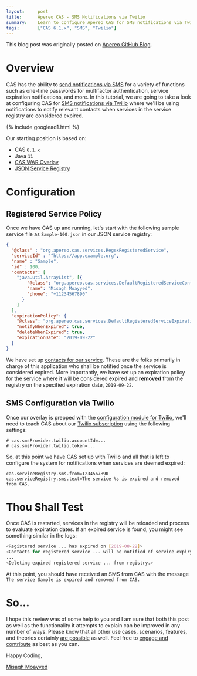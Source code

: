 ```yaml
---
layout:     post
title:      Apereo CAS - SMS Notifications via Twilio
summary:    Learn to configure Apereo CAS for SMS notifications via Twilio.
tags:       ["CAS 6.1.x", "SMS", "Twilio"]
---
```


<div class="alert alert-success"><i class="far fa-lightbulb"></i> This blog post was originally posted on <a href="https://github.com/apereo/apereo.github.io">Apereo GitHub Blog</a>.</div>

# Overview

CAS has the ability to [send notifications via SMS](https://apereo.github.io/cas/6.1.x/notifications/SMS-Messaging-Configuration.html) for a variety of functions such as one-time passwords for multifactor authentication, service expiration notifications, and more. In this tutorial, 
we are going to take a look at configuring CAS for [SMS notifications via Twilio](https://www.twilio.com/) where we'll be using notifications to notify relevant contacts when services in the service registry are considered expired. 

{% include googlead1.html  %}

Our starting position is based on:

- CAS `6.1.x`
- Java `11`
- [CAS WAR Overlay](https://github.com/apereo/cas-overlay-template)
- [JSON Service Registry](https://apereo.github.io/cas/6.1.x/services/JSON-Service-Management.html)

# Configuration

## Registered Service Policy

Once we have CAS up and running, let's start with the following sample service file as `Sample-100.json` in our JSON service registry:

```json
{
  "@class" : "org.apereo.cas.services.RegexRegisteredService",
  "serviceId" : "^https://app.example.org",
  "name" : "Sample",
  "id" : 100,   
  "contacts": [
    "java.util.ArrayList", [{
        "@class": "org.apereo.cas.services.DefaultRegisteredServiceContact",
        "name": "Misagh Moayyed",
        "phone": "+11234567890"
      }
    ]
  ],
  "expirationPolicy": {
    "@class": "org.apereo.cas.services.DefaultRegisteredServiceExpirationPolicy",
    "notifyWhenExpired": true,   
    "deleteWhenExpired": true,
    "expirationDate": "2019-09-22"
  }
}
```    

We have set up [contacts for our service](https://apereo.github.io/cas/6.1.x/services/Configuring-Service-Contacts.html).
These are the folks primarily in charge of this application who shall be notified once the service is considered expired. More importantly,
we have set up an expiration policy for the service where it will be considered expired and **removed** from the registry on the specified expiration date, `2019-09-22`.

## SMS Configuration via Twilio

Once our overlay is prepped with the [configuration module for Twilio](https://apereo.github.io/cas/6.1.x/notifications/SMS-Messaging-Configuration.html), we'll need to teach CAS about our [Twilio subscription](https://www.twilio.com/) using the following settings:

```properties 
# cas.smsProvider.twilio.accountId=...
# cas.smsProvider.twilio.token=...
```  

So, at this point we have CAS set up with Twilio and all that is left to 
configure the system for notifications when services are deemed expired:

```properties
cas.serviceRegistry.sms.from=1234567890
cas.serviceRegistry.sms.text=The service %s is expired and removed from CAS.
```

# Thou Shall Test

Once CAS is restarted, services in the registry will be reloaded and process to evaluate expiration dates. If an expired service is found, you might see something similar in the logs:

```bash 
<Registered service ... has expired on [2019-08-22]>
<Contacts for registered service ... will be notified of service expiry>  
...
<Deleting expired registered service ... from registry.>
```    

At this point, you should have received an SMS from CAS with the 
message `The service Sample is expired and removed from CAS.`

# So...

I hope this review was of some help to you and I am sure that both this post as well as the functionality it attempts to explain can be improved in any number of ways. Please know that all other use cases, scenarios, features, and theories certainly [are possible](https://apereo.github.io/2017/02/18/onthe-theoryof-possibility/) as well. Feel free to [engage and contribute](https://apereo.github.io/cas/developer/Contributor-Guidelines.html) as best as you can.

Happy Coding,

[Misagh Moayyed](https://fawnoos.com)
